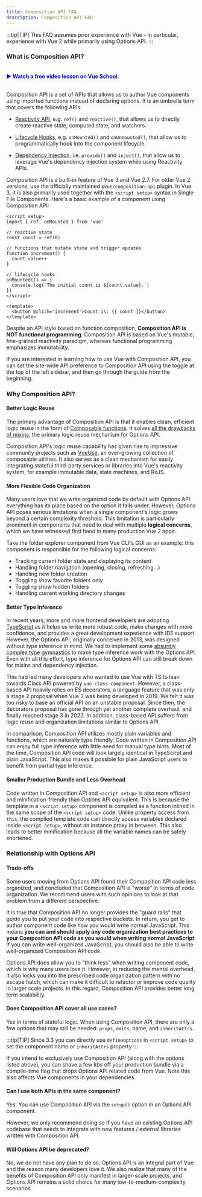 ```yaml
---
title: Composition API FAQ
description: Composition API FAQ
---
```


:::tip[TIP]
This FAQ assumes prior experience with Vue - in particular, experience with Vue 2 while primarily using Options API.
:::

### What is Composition API?​
</br>

<a href="https://vueschool.io/lessons/introduction-to-the-vue-js-3-composition-api?friend=vuejs" target="_blank" style="display: inline-flex; align-items: center; text-decoration: none; font-weight: bolder; color: blue;">
  ▶️ Watch a free video lesson on Vue School.
</a>
<br></br>

Composition API is a set of APIs that allows us to author Vue components using imported functions instead of declaring options. It is an umbrella term that covers the following APIs:

- [Reactivity API](), e.g. `ref()` and `reactive()`, that allows us to directly create reactive state, computed state, and watchers.

- [Lifecycle Hooks](), e.g. `onMounted()` and `onUnmounted()`, that allow us to programmatically hook into the component lifecycle.

- [Dependency Injection](), i.e. `provide()` and `inject()`, that allow us to leverage Vue's dependency injection system while using Reactivity APIs.

Composition API is a built-in feature of Vue 3 and Vue 2.7. For older Vue 2 versions, use the officially maintained `@vue/composition-api` plugin. In Vue 3, it is also primarily used together with the `<script setup>` syntax in Single-File Components. Here's a basic example of a component using Composition API:

```
<script setup>
import { ref, onMounted } from 'vue'

// reactive state
const count = ref(0)

// functions that mutate state and trigger updates
function increment() {
  count.value++
}

// lifecycle hooks
onMounted(() => {
  console.log(`The initial count is ${count.value}.`)
})
</script>

<template>
  <button @click="increment">Count is: {{ count }}</button>
</template>
```

Despite an API style based on function composition, **Composition API is NOT functional programming**. Composition API is based on Vue's mutable, fine-grained reactivity paradigm, whereas functional programming emphasizes immutability.

If you are interested in learning how to use Vue with Composition API, you can set the site-wide API preference to Composition API using the toggle at the top of the left sidebar, and then go through the guide from the beginning.

### Why Composition API?​
#### Better Logic Reuse​
The primary advantage of Composition API is that it enables clean, efficient logic reuse in the form of [Composable functions](/Vue-Docs-Starlight-/reuseable/composables/). It solves [all the drawbacks of mixins](/Vue-Docs-Starlight-/reuseable/composables/#vs-mixins), the primary logic reuse mechanism for Options API.

Composition API's logic reuse capability has given rise to impressive community projects such as [VueUse](https://vueuse.org/), an ever-growing collection of composable utilities. It also serves as a clean mechanism for easily integrating stateful third-party services or libraries into Vue's reactivity system, for example immutable data, state machines, and RxJS.

#### More Flexible Code Organization​
Many users love that we write organized code by default with Options API: everything has its place based on the option it falls under. However, Options API poses serious limitations when a single component's logic grows beyond a certain complexity threshold. This limitation is particularly prominent in components that need to deal with multiple **logical concerns**, which we have witnessed first hand in many production Vue 2 apps.

Take the folder explorer component from Vue CLI's GUI as an example: this component is responsible for the following logical concerns:

- Tracking current folder state and displaying its content
- Handling folder navigation (opening, closing, refreshing...)
- Handling new folder creation
- Toggling show favorite folders only
- Toggling show hidden folders
- Handling current working directory changes

#### Better Type Inference​
In recent years, more and more frontend developers are adopting [TypeScript](https://www.typescriptlang.org/) as it helps us write more robust code, make changes with more confidence, and provides a great development experience with IDE support. However, the Options API, originally conceived in 2013, was designed without type inference in mind. We had to implement some [absurdly complex type gymnastics](https://github.com/vuejs/core/blob/44b95276f5c086e1d88fa3c686a5f39eb5bb7821/packages/runtime-core/src/componentPublicInstance.ts#L132-L165) to make type inference work with the Options API. Even with all this effort, type inference for Options API can still break down for mixins and dependency injection.

This had led many developers who wanted to use Vue with TS to lean towards Class API powered by `vue-class-component`. However, a class-based API heavily relies on ES decorators, a language feature that was only a stage 2 proposal when Vue 3 was being developed in 2019. We felt it was too risky to base an official API on an unstable proposal. Since then, the decorators proposal has gone through yet another complete overhaul, and finally reached stage 3 in 2022. In addition, class-based API suffers from logic reuse and organization limitations similar to Options API.

In comparison, Composition API utilizes mostly plain variables and functions, which are naturally type friendly. Code written in Composition API can enjoy full type inference with little need for manual type hints. Most of the time, Composition API code will look largely identical in TypeScript and plain JavaScript. This also makes it possible for plain JavaScript users to benefit from partial type inference.

#### Smaller Production Bundle and Less Overhead​
Code written in Composition API and `<script setup>` is also more efficient and minification-friendly than Options API equivalent. This is because the template in a `<script setup>` component is compiled as a function inlined in the same scope of the `<script setup>` code. Unlike property access from `this`, the compiled template code can directly access variables declared inside `<script setup>`, without an instance proxy in between. This also leads to better minification because all the variable names can be safely shortened.

### Relationship with Options API​
#### Trade-offs​
Some users moving from Options API found their Composition API code less organized, and concluded that Composition API is "worse" in terms of code organization. We recommend users with such opinions to look at that problem from a different perspective.

It is true that Composition API no longer provides the "guard rails" that guide you to put your code into respective buckets. In return, you get to author component code like how you would write normal JavaScript. This means **you can and should apply any code organization best practices to your Composition API code as you would when writing normal JavaScript**. If you can write well-organized JavaScript, you should also be able to write well-organized Composition API code.

Options API does allow you to "think less" when writing component code, which is why many users love it. However, in reducing the mental overhead, it also locks you into the prescribed code organization pattern with no escape hatch, which can make it difficult to refactor or improve code quality in larger scale projects. In this regard, Composition API provides better long term scalability.

#### Does Composition API cover all use cases?​
Yes in terms of stateful logic. When using Composition API, there are only a few options that may still be needed: `props`, `emits`, name, and `inheritAttrs`.

:::tip[TIP]
Since 3.3 you can directly use `defineOptions` in `<script setup>` to set the component name or `inheritAttrs` property
:::

If you intend to exclusively use Composition API (along with the options listed above), you can shave a few kbs off your production bundle via a compile-time flag that drops Options API related code from Vue. Note this also affects Vue components in your dependencies.

#### Can I use both APIs in the same component?​
Yes. You can use Composition API via the `setup()` option in an Options API component.

However, we only recommend doing so if you have an existing Options API codebase that needs to integrate with new features / external libraries written with Composition API.

#### Will Options API be deprecated?​
No, we do not have any plan to do so. Options API is an integral part of Vue and the reason many developers love it. We also realize that many of the benefits of Composition API only manifest in larger-scale projects, and Options API remains a solid choice for many low-to-medium-complexity scenarios.